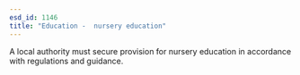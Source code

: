 ```yaml
---
esd_id: 1146
title: "Education -  nursery education"
---
```


A local authority must secure provision for nursery education in accordance with regulations and guidance.

